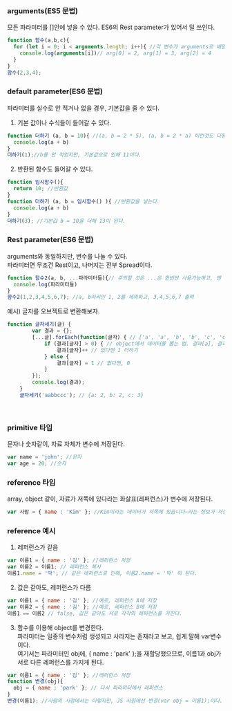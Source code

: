 
### arguments(ES5 문법)
모든 파라미터를 []안에 넣을 수 있다. ES6의 Rest parameter가 있어서 덜 쓰인다.
```js
function 함수(a,b,c){
  for (let i = 0; i < arguments.length; i++){ //각 변수가 arguments로 배열화된다고 생각하자.
    console.log(arguments[i])// arg[0] = 2, arg[1] = 3, arg[2] = 4 
  }
}
함수(2,3,4);
```

### default parameter(ES6 문법)
파라미터를 실수로 안 적거나 없을 경우, 기본값을 줄 수 있다.  
1. 기본 값이나 수식들이 들어갈 수 있다.
```js
function 더하기 (a, b = 10){ //(a, b = 2 * 5), (a, b = 2 * a) 이런것도 다됨.
  console.log(a + b)
}
더하기(1);//b를 안 적었지만, 기본값으로 인해 11이다.
```
2. 반환된 함수도 들어갈 수 있다.
```js
function 임시함수(){
  return 10; //반환값
}
function 더하기 (a, b = 임시함수() ){ //반환값을 넣는다.
  console.log(a + b)
}
더하기(3); //기본값 b = 10을 더해 13이 된다.
```

### Rest parameter(ES6 문법)
arguments와 동일하지만, 변수를 나눌 수 있다.   
파라미터면 무조건 Rest이고, 나머지는 전부 Spread이다.
```js
function 함수2(a, b, ...파라미터들){// 주의할 것은 ...은 한번만 사용가능하고, 맨 마지막에 와야한다.
  console.log(파라미터들)
}
함수2(1,2,3,4,5,6,7); //a, b자리인 1, 2를 제외하고, 3,4,5,6,7 출력
```

예시) 글자를 오브젝트로 변환해보자.
```js
function 글자세기(글) {
        var 결과 = {};
        [...글].forEach(function(글자) { // ['a', 'a', 'b', 'b', 'c', 'c', 'c']
            if (결과[글자] > 0) { // object에서 데이터를 뽑는 법. 결과[a], 결과[b], 결과[c]
                결과[글자]++ // 있다면 1 더하기
            } else {
                결과[글자] = 1 // 없다면, 0
            }
        });
        console.log(결과);
    }
    글자세기('aabbccc'); // {a: 2, b: 2, c: 3}
```




<br>




### primitive 타입
문자나 숫자같이, 자료 자체가 변수에 저장된다.
```js
var name = 'john'; //문자
var age = 20; //숫자
```

### reference 타입
array, object 같이, 자료가 저쪽에 있다라는 화살표(레퍼런스)가 변수에 저장된다.
```js
var 사람 = { name : 'Kim' }; //Kim이라는 데이터가 저쪽에 있습니다~라는 정보가 저장, 중괄호 하나에 레퍼런스 하나라고 생각하자.
```

### reference 예시
1. 레퍼런스가 같음
```js
var 이름1 = { name : '김' }; //레퍼런스 저장
var 이름2 = 이름1; // 레퍼런스 복사
이름1.name = '박'; // 같은 레퍼런스로 인해, 이름2.name = '박' 이 된다.
```
2. 값은 같아도, 레퍼런스가 다름
```js
var 이름1 = { name : '김' }; //예로, 레퍼런스 A에 저장
var 이름2 = { name : '김' }; //예로, 레퍼런스 B에 저장
이름1 == 이름2 // false, 값은 같아도 서로 각각의 레퍼런스를 가진다.
```

3. 함수를 이용해 object를 변경한다.  
파라미터는 일종의 변수처럼 생성되고 사라지는 존재라고 보고, 쉽게 말해 var변수이다.  
여기서는 파라미터인 obj에, { name : 'park' };을 재할당했으므로, 이름1과 obj가 서로 다른 레퍼런스를 가지게 된다.
```js
var 이름1 = { name : '김' }; //레퍼런스 저장
function 변경(obj){
  obj = { name : 'park' }; // 다시 파라미터에서 레퍼런스
}
변경(이름1); //사람의 시점에서는 이렇지만, JS 시점에선 변경(var obj = 이름1);이다.
```
